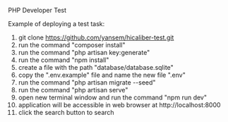 PHP Developer Test

Example of deploying a test task:
1. git clone https://github.com/yansem/hicaliber-test.git
2. run the command "composer install"
3. run the command "php artisan key:generate"
4. run the command "npm install"
5. create a file with the path "database/database.sqlite"
6. copy the ".env.example" file and name the new file ".env"
7. run the command "php artisan migrate --seed"
8. run the command "php artisan serve"
9. open new terminal window and run the command "npm run dev"
10. application will be accessible in web browser at http://localhost:8000
11. click the search button to search